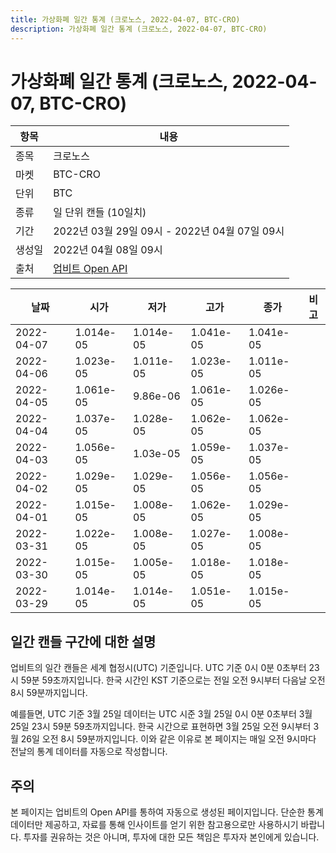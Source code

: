 ```yaml
---
title: 가상화폐 일간 통계 (크로노스, 2022-04-07, BTC-CRO)
description: 가상화폐 일간 통계 (크로노스, 2022-04-07, BTC-CRO)
---
```



가상화폐 일간 통계 (크로노스, 2022-04-07, BTC-CRO)
===

|항목|내용|
|--|--|
|종목|크로노스|
|마켓|BTC-CRO|
|단위|BTC|
|종류|일 단위 캔들 (10일치)|
|기간|2022년 03월 29일 09시 - 2022년 04월 07일 09시|
|생성일|2022년 04월 08일 09시|
|출처|[업비트 Open API](https://docs.upbit.com)|


|날짜|시가|저가|고가|종가|비고|
|--|--|--|--|--|--|
|2022-04-07|1.014e-05|1.014e-05|1.041e-05|1.041e-05|    |
|2022-04-06|1.023e-05|1.011e-05|1.023e-05|1.011e-05|    |
|2022-04-05|1.061e-05|9.86e-06|1.061e-05|1.026e-05|    |
|2022-04-04|1.037e-05|1.028e-05|1.062e-05|1.062e-05|    |
|2022-04-03|1.056e-05|1.03e-05|1.059e-05|1.037e-05|    |
|2022-04-02|1.029e-05|1.029e-05|1.056e-05|1.056e-05|    |
|2022-04-01|1.015e-05|1.008e-05|1.062e-05|1.029e-05|    |
|2022-03-31|1.022e-05|1.008e-05|1.027e-05|1.008e-05|    |
|2022-03-30|1.015e-05|1.005e-05|1.018e-05|1.018e-05|    |
|2022-03-29|1.014e-05|1.014e-05|1.051e-05|1.015e-05|    |


일간 캔들 구간에 대한 설명
---


업비트의 일간 캔들은 세계 협정시(UTC) 기준입니다. 
UTC 기준 0시 0분 0초부터 23시 59분 59초까지입니다. 
한국 시간인 KST 기준으로는 전일 오전 9시부터 다음날 오전 8시 59분까지입니다. 


예를들면, UTC 기준 3월 25일 데이터는 UTC 시준 3월 25일 0시 0분 0초부터 3월 25일 23시 59분 59초까지입니다. 
한국 시간으로 표현하면 3월 25일 오전 9시부터 3월 26일 오전 8시 59분까지입니다. 
이와 같은 이유로 본 페이지는 매일 오전 9시마다 전날의 통계 데이터를 자동으로 작성합니다. 


주의
---


본 페이지는 업비트의 Open API를 통하여 자동으로 생성된 페이지입니다. 
단순한 통계 데이터만 제공하고, 자료를 통해 인사이트를 얻기 위한 참고용으로만 사용하시기 바랍니다. 
투자를 권유하는 것은 아니며, 투자에 대한 모든 책임은 투자자 본인에게 있습니다. 
